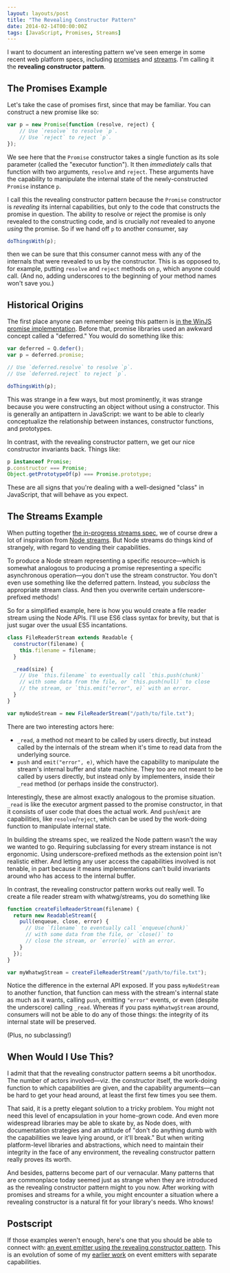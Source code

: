 ```yaml
---
layout: layouts/post
title: "The Revealing Constructor Pattern"
date: 2014-02-14T00:00:00Z
tags: [JavaScript, Promises, Streams]
---
```


I want to document an interesting pattern we've seen emerge in some recent web platform specs, including [promises](https://people.mozilla.org/~jorendorff/es6-draft.html#sec-promise-objects) and [streams](https://github.com/whatwg/streams). I'm calling it the **revealing constructor pattern**.

## The Promises Example

Let's take the case of promises first, since that may be familiar. You can construct a new promise like so:

```js
var p = new Promise(function (resolve, reject) {
    // Use `resolve` to resolve `p`.
    // Use `reject` to reject `p`.
});
```

We see here that the `Promise` constructor takes a single function as its sole parameter (called the "executor function"). It then _immediately_ calls that function with two arguments, `resolve` and `reject`. These arguments have the capability to manipulate the internal state of the newly-constructed `Promise` instance `p`.

I call this the revealing constructor pattern because the `Promise` constructor is _revealing_ its internal capabilities, but only to the code that constructs the promise in question. The ability to resolve or reject the promise is only revealed to the constructing code, and is crucially _not_ revealed to anyone _using_ the promise. So if we hand off `p` to another consumer, say

```js
doThingsWith(p);
```

then we can be sure that this consumer cannot mess with any of the internals that were revealed to us by the constructor. This is as opposed to, for example, putting `resolve` and `reject` methods on `p`, which anyone could call. (And no, adding underscores to the beginning of your method names won't save you.)

## Historical Origins

The first place anyone can remember seeing this pattern is [in the WinJS promise implementation](http://msdn.microsoft.com/en-us/library/windows/apps/br211866.aspx). Before that, promise libraries used an awkward concept called a "deferred." You would do something like this:

```js
var deferred = Q.defer();
var p = deferred.promise;

// Use `deferred.resolve` to resolve `p`.
// Use `deferred.reject` to reject `p`.

doThingsWith(p);
```

This was strange in a few ways, but most prominently, it was strange because you were constructing an object without using a constructor. This is generally an antipattern in JavaScript: we want to be able to clearly conceptualize the relationship between instances, constructor functions, and prototypes.

In contrast, with the revealing constructor pattern, we get our nice constructor invariants back. Things like:

```js
p instanceof Promise;
p.constructor === Promise;
Object.getPrototypeOf(p) === Promise.prototype;
```

These are all signs that you're dealing with a well-designed "class" in JavaScript, that will behave as you expect.

## The Streams Example

When putting together [the in-progress streams spec](htwetps://github.com/whatwg/streams), we of course drew a lot of inspiration from [Node streams](http://nodejs.org/api/stream.html). But Node streams do things kind of strangely, with regard to vending their capabilities.

To produce a Node stream representing a specific resource—which is somewhat analogous to producing a promise representing a specific asynchronous operation—you don't use the stream constructor. You don't even use something like the deferred pattern. Instead, you _subclass_ the appropriate stream class. And then you overwrite certain underscore-prefixed methods!

So for a simplified example, here is how you would create a file reader stream using the Node APIs. I'll use ES6 class syntax for brevity, but that is just sugar over the usual ES5 incantations.

```js
class FileReaderStream extends Readable {
  constructor(filename) {
    this.filename = filename;
  }

  _read(size) {
    // Use `this.filename` to eventually call `this.push(chunk)`
    // with some data from the file, or `this.push(null)` to close
    // the stream, or `this.emit("error", e)` with an error.
  }
}

var myNodeStream = new FileReaderStream("/path/to/file.txt");
```

There are two interesting actors here:

- `_read`, a method not meant to be called by users directly, but instead called by the internals of the stream when it's time to read data from the underlying source.
- `push` and `emit("error", e)`, which have the capability to manipulate the stream's internal buffer and state machine. They too are not meant to be called by users directly, but instead only by implementers, inside their `_read` method (or perhaps inside the constructor).

Interestingly, these are almost exactly analogous to the promise situation. `_read` is like the executor argment passed to the promise constructor, in that it consists of user code that does the actual work. And `push`/`emit` are capabilities, like `resolve`/`reject`, which can be used by the work-doing function to manipulate internal state.

In building the streams spec, we realized the Node pattern wasn't the way we wanted to go. Requiring subclassing for every stream instance is not ergonomic. Using underscore-prefixed methods as the extension point isn't realistic either. And letting any user access the capabilities involved is not tenable, in part because it means implementations can't build invariants around who has access to the internal buffer.

In contrast, the revealing constructor pattern works out really well. To create a file reader stream with whatwg/streams, you do something like

```js
function createFileReaderStream(filename) {
  return new ReadableStream({
    pull(enqueue, close, error) {
      // Use `filename` to eventually call `enqueue(chunk)`
      // with some data from the file, or `close()` to
      // close the stream, or `error(e)` with an error.
    }
  });
}

var myWhatwgStream = createFileReaderStream("/path/to/file.txt");
```

Notice the difference in the external API exposed. If you pass `myNodeStream` to another function, that function can mess with the stream's internal state as much as it wants, calling `push`, emitting `"error"` events, or even (despite the underscore) calling `_read`. Whereas if you pass `myWhatwgStream` around, consumers will not be able to do any of those things: the integrity of its internal state will be preserved.

(Plus, no subclassing!)

## When Would I Use This?

I admit that that the revealing constructor pattern seems a bit unorthodox. The number of actors involved—viz. the constructor itself, the work-doing function to which capabilities are given, and the capability arguments—can be hard to get your head around, at least the first few times you see them.

That said, it is a pretty elegant solution to a tricky problem. You might not need this level of encapsulation in your home-grown code. And even more widespread libraries may be able to skate by, as Node does, with documentation strategies and an attitude of "don't do anything dumb with the capabilities we leave lying around, or it'll break." But when writing platform-level libraries and abstractions, which need to maintain their integrity in the face of any environment, the revealing constructor pattern really proves its worth.

And besides, patterns become part of our vernacular. Many patterns that are commonplace today seemed just as strange when they are introduced as the revealing constructor pattern might to you now. After working with promises and streams for a while, you might encounter a situation where a revealing constructor is a natural fit for your library's needs. Who knows!

## Postscript

If those examples weren't enough, here's one that you should be able to connect with: [an event emitter using the revealing constructor pattern](https://gist.github.com/domenic/9003334). This is an evolution of some of my [earlier work](https://github.com/domenic/pubit) on event emitters with separate capabilities.
